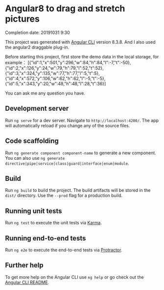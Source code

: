 # Angular8 to drag and stretch pictures

Completion date: 20191031 9:30

This project was generated with [Angular CLI](https://github.com/angular/angular-cli) version 8.3.8.
And I also used the angular2 draggable plug-in.

Before starting this project, first store the demo data in the local storage, for example：
[{"id":1,"x":501,"y":296,"w":84,"h":84,"l":-7,"t":-50},{"id":2,"x":126,"y":24,"w":79,"h":79,"l":52,"t":52},{"id":3,"x":324,"y":135,"w":77,"h":77,"l":5,"t":5},{"id":4,"x":572,"y":106,"w":62,"h":62,"l":-5,"t":-5},{"id":5,"x":343,"y":20,"w":48,"h":48,"l":28,"t":36}]

You can ask me any question you have.

## Development server

Run `ng serve` for a dev server. Navigate to `http://localhost:4200/`. The app will automatically reload if you change any of the source files.

## Code scaffolding

Run `ng generate component component-name` to generate a new component. You can also use `ng generate directive|pipe|service|class|guard|interface|enum|module`.

## Build

Run `ng build` to build the project. The build artifacts will be stored in the `dist/` directory. Use the `--prod` flag for a production build.

## Running unit tests

Run `ng test` to execute the unit tests via [Karma](https://karma-runner.github.io).

## Running end-to-end tests

Run `ng e2e` to execute the end-to-end tests via [Protractor](http://www.protractortest.org/).

## Further help

To get more help on the Angular CLI use `ng help` or go check out the [Angular CLI README](https://github.com/angular/angular-cli/blob/master/README.md).
